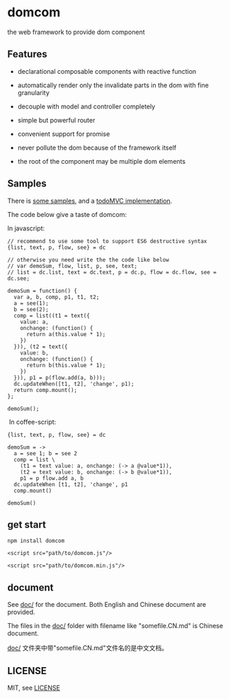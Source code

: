 # domcom
the web framework to provide dom component

## Features
* declarational composable components with reactive function

* automatically render only the invalidate parts in the dom with fine granularity

* decouple with model and controller completely

* simple but powerful router

* convenient support for promise

* never pollute the dom because of the framework itself

* the root of the component may be multiple dom elements

## Samples
There is [some  samples](https://github.com/taijiweb/domcom/tree/master/demo), and a [todoMVC implementation](https://github.com/taijiweb/domcom/tree/master/demo/todomvc).

The code below give a taste of domcom:

In javascript:

    // recommend to use some tool to support ES6 destructive syntax
    {list, text, p, flow, see} = dc

    // otherwise you need write the the code like below
    // var demoSum, flow, list, p, see, text;​
    // list = dc.list, text = dc.text, p = dc.p, flow = dc.flow, see = dc.see;
    ​
    demoSum = function() {
      var a, b, comp, p1, t1, t2;
      a = see(1);
      b = see(2);
      comp = list((t1 = text({
        value: a,
        onchange: (function() {
          return a(this.value * 1);
        })
      })), (t2 = text({
        value: b,
        onchange: (function() {
          return b(this.value * 1);
        })
      })), p1 = p(flow.add(a, b)));
      dc.updateWhen([t1, t2], 'change', p1);
      return comp.mount();
    };
    ​
    demoSum();
​
In coffee-script:

    {list, text, p, flow, see} = dc

    demoSum = ->
      a = see 1; b = see 2
      comp = list \
        (t1 = text value: a, onchange: (-> a @value*1)),
        (t2 = text value: b, onchange: (-> b @value*1)),
        p1 = p flow.add a, b
      dc.updateWhen [t1, t2], 'change', p1
      comp.mount()

    demoSum()

## get start
`npm install domcom`

`<script src="path/to/domcom.js"/>`

`<script src="path/to/domcom.min.js"/>`

## document

  See [doc/](https://github.com/taijiweb/domcom/tree/master/doc) for the document. Both English and Chinese document are provided.

  The files in the [doc/](https://github.com/taijiweb/domcom/tree/master/doc) folder with filename like "somefile.CN.md" is Chinese document.

  [doc/](https://github.com/taijiweb/domcom/tree/master/doc) 文件夹中带"somefile.CN.md"文件名的是中文文档。

## LICENSE
MIT, see [LICENSE](https://github.com/taijiweb/domcom/blob/master/LICENSE)
